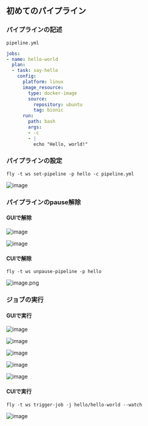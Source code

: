 ## 初めてのパイプライン

### パイプラインの記述

`pipeline.yml`

``` yaml
jobs:
- name: hello-world
  plan:
  - task: say-hello
    config:
      platform: linux
      image_resource:
        type: docker-image
        source:
          repository: ubuntu
          tag: bionic
      run:
        path: bash
        args: 
        - -c
        - |
          echo "Hello, world!"
```

### パイプラインの設定

```
fly -t ws set-pipeline -p hello -c pipeline.yml
```

![image](https://user-images.githubusercontent.com/106908/73242647-e8ab9b00-41e8-11ea-8657-731f798d8766.png)

### パイプラインのpause解除


#### GUIで解除
![image](https://user-images.githubusercontent.com/106908/73242413-468bb300-41e8-11ea-94ca-807def15d698.png)

![image](https://user-images.githubusercontent.com/106908/73242434-55726580-41e8-11ea-9038-4380207a4023.png)


#### CUIで解除

```
fly -t ws unpause-pipeline -p hello
```

![image.png](https://qiita-image-store.s3.amazonaws.com/0/1852/54333adf-cbb8-dfe3-db2a-c3652f714746.png)


### ジョブの実行


#### GUIで実行

![image](https://user-images.githubusercontent.com/106908/73242549-a1250f00-41e8-11ea-978b-23b2291a1132.png)

![image](https://user-images.githubusercontent.com/106908/73242575-bac65680-41e8-11ea-9a10-f169cb9a82e4.png)

![image](https://user-images.githubusercontent.com/106908/73242804-4809ab00-41e9-11ea-97c9-6c720ae6b526.png)

![image](https://user-images.githubusercontent.com/106908/73242833-5ce63e80-41e9-11ea-894d-e9da801cf324.png)

![image](https://user-images.githubusercontent.com/106908/73242879-7be4d080-41e9-11ea-9672-1a147e7e47c8.png)

#### CUIで実行

```
fly -t ws trigger-job -j hello/hello-world --watch
```

![image](https://user-images.githubusercontent.com/106908/73242929-9d45bc80-41e9-11ea-8b2a-5b266ae85303.png)
